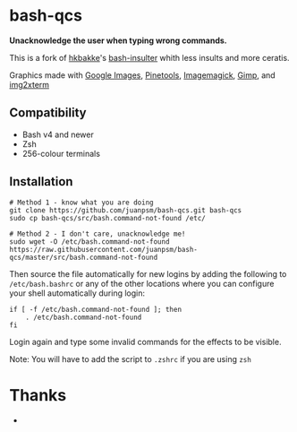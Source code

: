# bash-qcs

**Unacknowledge the user when typing wrong commands.**

This is a fork of [hkbakke](https://github.com/hkbakke)'s [bash-insulter](https://github.com/hkbakke/bash-insulter) whith less insults and more ceratis.

Graphics made with [Google Images](https://images.google.com/search?q=quien+chota+sos), [Pinetools](https://pinetools.com/pixelate-effect-image), [Imagemagick](https://imagemagick.org/index.php), [Gimp](https://www.gimp.org/), and [img2xterm](https://github.com/denilsonsa/img2xterm)

## Compatibility

* Bash v4 and newer
* Zsh
* 256-colour terminals

## Installation

    # Method 1 - know what you are doing
    git clone https://github.com/juanpsm/bash-qcs.git bash-qcs
    sudo cp bash-qcs/src/bash.command-not-found /etc/

    # Method 2 - I don't care, unacknowledge me!
    sudo wget -O /etc/bash.command-not-found https://raw.githubusercontent.com/juanpsm/bash-qcs/master/src/bash.command-not-found

Then source the file automatically for new logins by adding the following to `/etc/bash.bashrc` or any of the other locations where you can configure your shell automatically during login:
```
if [ -f /etc/bash.command-not-found ]; then
    . /etc/bash.command-not-found
fi
```
Login again and type some invalid commands for the effects to be visible.

Note: You will have to add the script to `.zshrc` if you are using `zsh`

# Thanks

* 